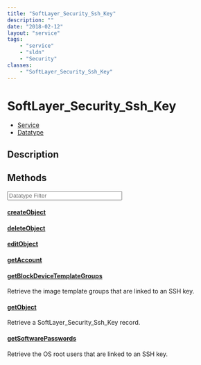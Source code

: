 ```yaml
---
title: "SoftLayer_Security_Ssh_Key"
description: ""
date: "2018-02-12"
layout: "service"
tags:
    - "service"
    - "sldn"
    - "Security"
classes:
    - "SoftLayer_Security_Ssh_Key"
---
```

# SoftLayer_Security_Ssh_Key
<div id='service-datatype'>
    <ul id='sldn-reference-tabs'>
    <li id='service'> <a href='/reference/services/SoftLayer_Security_Ssh_Key' >Service</a></li>    <li id='datatype'> <a href='/reference/datatypes/SoftLayer_Security_Ssh_Key' >Datatype</a></li>
    </ul>
</div>

## Description




        
<div id="properties" class="content service-content">

## Methods

<div class="view-filters">
    <div class="clearfix">
        <div class="search-input-box">
            <input placeholder="Datatype Filter" onkeyup="titleSearch(inputId='edit-combine', divId='method-div', elementClass='method-row')" 
                type="text" id="edit-combine" value="" size="30" maxlength="128" class="form-text">
        </div>
    </div>
</div>

#### [createObject](/reference/services/SoftLayer_Security_Ssh_Key/createObject)


#### [deleteObject](/reference/services/SoftLayer_Security_Ssh_Key/deleteObject)


#### [editObject](/reference/services/SoftLayer_Security_Ssh_Key/editObject)


#### [getAccount](/reference/services/SoftLayer_Security_Ssh_Key/getAccount)


#### [getBlockDeviceTemplateGroups](/reference/services/SoftLayer_Security_Ssh_Key/getBlockDeviceTemplateGroups)
Retrieve the image template groups that are linked to an SSH key.

#### [getObject](/reference/services/SoftLayer_Security_Ssh_Key/getObject)
Retrieve a SoftLayer_Security_Ssh_Key record.

#### [getSoftwarePasswords](/reference/services/SoftLayer_Security_Ssh_Key/getSoftwarePasswords)
Retrieve the OS root users that are linked to an SSH key.

</div>

